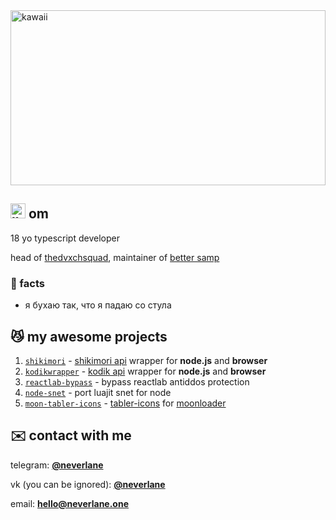 <img src='https://cdn.discordapp.com/attachments/1180168447351607427/1206703134974545920/e3ca2e4a6de07c4d5242673c2c10ac7b.jpg?ex=65dcf8de&is=65ca83de&hm=06a64f90faa9494aa3cdf54f59debc405203ff86ba2a09bfc21298c50fcb7d5a&' alt='kawaii' width='100%' height='280px'/>

## <img src='https://cdn.discordapp.com/attachments/1180168447351607427/1206704428963594240/sticker_5.png?ex=65dcfa13&is=65ca8513&hm=88880f3723b4aec6114232abe1af754ed673a88fe29a29d3a61a99619aad08f8&' alt='lloll' width='24px' height='24px'/> om

18 yo typescript developer

head of [thedvxchsquad](https://github.com/thedvxchsquad), maintainer of [better samp](https://github.com/better-samp) 

### 📃 facts
* я бухаю так, что я падаю со стула

## 😼 my awesome projects

1. [`shikimori`](https://github.com/neverlane/shikimori) - [shikimori api](https://shikimori.one/api/doc) wrapper for **node.js** and **browser**
2. [`kodikwrapper`](https://github.com/thedvxchsquad/kodikwrapper) - [kodik api](https://bd.kodik.biz/api/info) wrapper for **node.js** and **browser**
3. [`reactlab-bypass`](https://github.com/neverlane/reactlab-bypass) - bypass reactlab antiddos protection
4. [`node-snet`](https://github.com/neverlane/node-snet) - port luajit snet for node
5. [`moon-tabler-icons`](https://github.com/neverlane/moon-tabler-icons) - [tabler-icons](https://github.com/tabler/tabler-icons) for [moonloader](https://blast.hk/moonloader)

## ✉️ contact with me

telegram: [**@neverlane**](https://neverlane.t.me/)

vk (you can be ignored): [**@neverlane**](https://vk.com/neverlane)

email: [**hello@neverlane.one**](mailto:hello@neverlane.one)

